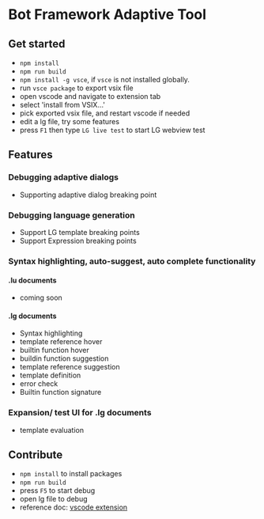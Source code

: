 # Bot Framework Adaptive Tool

## Get started
- `npm install`
- `npm run build`
- `npm install -g vsce`, if `vsce` is not installed globally.
- run `vsce package` to export vsix file
- open vscode and navigate to extension tab
- select 'install from VSIX...'
- pick exported vsix file, and restart vscode if needed
- edit a lg file, try some features
- press `F1` then type `LG live test` to start LG webview test

## Features
### Debugging adaptive dialogs
- Supporting adaptive dialog breaking point

### Debugging language generation
- Support LG template breaking points
- Support Expression breaking points

### Syntax highlighting, auto-suggest, auto complete functionality
#### .lu documents
- coming soon

#### .lg documents
- Syntax highlighting
- template reference hover
- builtin function hover
- buildin function suggestion
- template reference suggestion
- template definition
- error check
- Builtin function signature

### Expansion/ test UI for .lg documents
- template evaluation

## Contribute
- `npm install` to install packages
- `npm run build`
- press `F5` to start debug
- open lg file to debug
- reference doc: [vscode extension](https://code.visualstudio.com/api/language-extensions/overview)